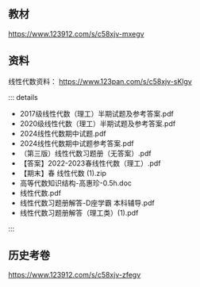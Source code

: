 ## 教材

https://www.123912.com/s/c58xjv-mxegv

## 资料

线性代数资料： https://www.123pan.com/s/c58xjv-sKlgv

::: details

- 2017级线性代数（理工）半期试题及参考答案.pdf
- 2020级线性代数（理工）半期试题及参考答案.pdf
- 2024线性代数期中试题.pdf
- 2024线性代数期中试题参考答案.pdf
- （第三版）线性代数习题册（无答案）.pdf
- 【答案】2022-2023春线性代数（理工）.pdf
- 【期末】春 线性代数 (1).zip
- 高等代数知识结构-高惠珍-0.5h.doc
- 线性代数.pdf
- 线性代数习题册解答-D座学霸 本科辅导.pdf
- 线性代数习题册解答（理工类）(1).pdf

:::

## 历史考卷

https://www.123912.com/s/c58xjv-zfegv